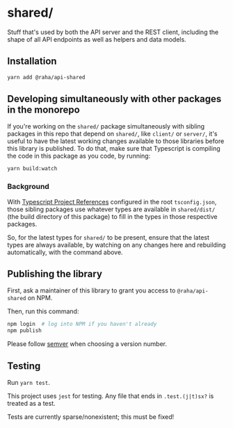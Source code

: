 # shared/

Stuff that's used by both the API server and the REST client, including the
shape of all API endpoints as well as helpers and data models.

## Installation

```bash
yarn add @raha/api-shared
```

## Developing simultaneously with other packages in the monorepo

If you're working on the `shared/` package simultaneously with sibling packages
in this repo that depend on `shared/`, like `client/` or `server/`, it's useful
to have the latest working changes available to those libraries before this
library is published. To do that, make sure that Typescript is compiling the
code in this package as you code, by running:

```bash
yarn build:watch
```

### Background

With [Typescript Project
References](https://www.typescriptlang.org/docs/handbook/project-references.html)
configured in the root `tsconfig.json`, those sibling packages use whatever
types are available in `shared/dist/` (the build directory of this package) to
fill in the types in those respective packages.

So, for the latest types for `shared/` to be present, ensure that the latest
types are always available, by watching on any changes here and rebuilding
automatically, with the command above.

## Publishing the library

First, ask a maintainer of this library to grant you access to
`@raha/api-shared` on NPM.

Then, run this command:

```bash
npm login  # log into NPM if you haven't already
npm publish
```

Please follow [semver](https://semver.org) when choosing a version number.

## Testing

Run `yarn test`.

This project uses `jest` for testing. Any file that ends in `.test.(j|t)sx?` is
treated as a test.

Tests are currently sparse/nonexistent; this must be fixed!
